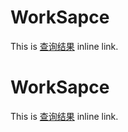 # WorkSapce

This is [查询结果](https://chewben.github.io/WorkSapce/index/jieguo.html) inline link.
# WorkSapce

This is [查询结果](https://chewben.github.io/WorkSapce/index/test1.html) inline link.


